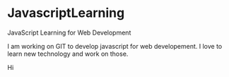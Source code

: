 # JavascriptLearning
JavaScript Learning for Web Development

I am working on GIT to develop javascript for web developement. I love to learn new technology and work on those.

Hi

